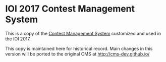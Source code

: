 IOI 2017 Contest Management System
==================================

This is a copy of the [Contest Management System](http://cms-dev.github.io/) 
customized and used in the IOI 2017. 

This copy is maintained here for historical record. 
Main changes in this version will be ported to the original CMS at
<http://cms-dev.github.io/>
